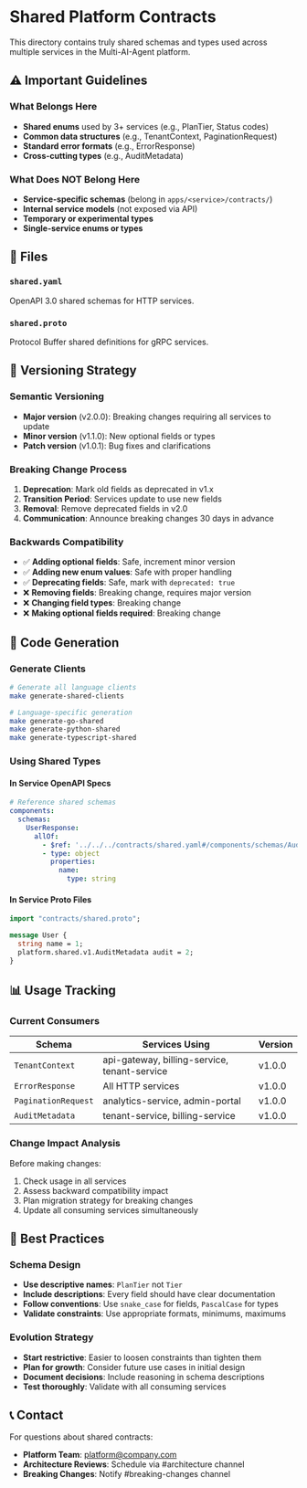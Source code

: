 # Shared Platform Contracts

This directory contains truly shared schemas and types used across multiple services in the Multi-AI-Agent platform.

## ⚠️ **Important Guidelines**

### What Belongs Here
- **Shared enums** used by 3+ services (e.g., PlanTier, Status codes)
- **Common data structures** (e.g., TenantContext, PaginationRequest)
- **Standard error formats** (e.g., ErrorResponse)
- **Cross-cutting types** (e.g., AuditMetadata)

### What Does NOT Belong Here
- **Service-specific schemas** (belong in `apps/<service>/contracts/`)
- **Internal service models** (not exposed via API)
- **Temporary or experimental types**
- **Single-service enums or types**

## 📁 Files

### `shared.yaml`
OpenAPI 3.0 shared schemas for HTTP services.

### `shared.proto`
Protocol Buffer shared definitions for gRPC services.

## 🔄 Versioning Strategy

### Semantic Versioning
- **Major version** (v2.0.0): Breaking changes requiring all services to update
- **Minor version** (v1.1.0): New optional fields or types
- **Patch version** (v1.0.1): Bug fixes and clarifications

### Breaking Change Process
1. **Deprecation**: Mark old fields as deprecated in v1.x
2. **Transition Period**: Services update to use new fields
3. **Removal**: Remove deprecated fields in v2.0
4. **Communication**: Announce breaking changes 30 days in advance

### Backwards Compatibility
- ✅ **Adding optional fields**: Safe, increment minor version
- ✅ **Adding new enum values**: Safe with proper handling
- ✅ **Deprecating fields**: Safe, mark with `deprecated: true`
- ❌ **Removing fields**: Breaking change, requires major version
- ❌ **Changing field types**: Breaking change
- ❌ **Making optional fields required**: Breaking change

## 🔧 Code Generation

### Generate Clients
```bash
# Generate all language clients
make generate-shared-clients

# Language-specific generation
make generate-go-shared
make generate-python-shared  
make generate-typescript-shared
```

### Using Shared Types

#### In Service OpenAPI Specs
```yaml
# Reference shared schemas
components:
  schemas:
    UserResponse:
      allOf:
        - $ref: '../../../contracts/shared.yaml#/components/schemas/AuditMetadata'
        - type: object
          properties:
            name:
              type: string
```

#### In Service Proto Files
```protobuf
import "contracts/shared.proto";

message User {
  string name = 1;
  platform.shared.v1.AuditMetadata audit = 2;
}
```

## 📊 Usage Tracking

### Current Consumers

| Schema | Services Using | Version |
|--------|---------------|---------|
| `TenantContext` | api-gateway, billing-service, tenant-service | v1.0.0 |
| `ErrorResponse` | All HTTP services | v1.0.0 |
| `PaginationRequest` | analytics-service, admin-portal | v1.0.0 |
| `AuditMetadata` | tenant-service, billing-service | v1.0.0 |

### Change Impact Analysis

Before making changes:
1. Check usage in all services
2. Assess backward compatibility impact
3. Plan migration strategy for breaking changes
4. Update all consuming services simultaneously

## 🚀 Best Practices

### Schema Design
- **Use descriptive names**: `PlanTier` not `Tier`
- **Include descriptions**: Every field should have clear documentation
- **Follow conventions**: Use `snake_case` for fields, `PascalCase` for types
- **Validate constraints**: Use appropriate formats, minimums, maximums

### Evolution Strategy
- **Start restrictive**: Easier to loosen constraints than tighten them
- **Plan for growth**: Consider future use cases in initial design
- **Document decisions**: Include reasoning in schema descriptions
- **Test thoroughly**: Validate with all consuming services

## 📞 Contact

For questions about shared contracts:
- **Platform Team**: platform@company.com
- **Architecture Reviews**: Schedule via #architecture channel
- **Breaking Changes**: Notify #breaking-changes channel